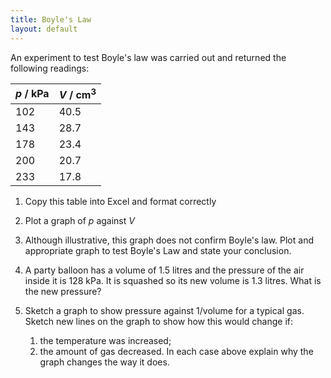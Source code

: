```yaml
---
title: Boyle's Law
layout: default
---
```

An experiment to test Boyle's law was carried out and returned the following readings:

*p* / kPa | *V* / cm<sup>3</sup>
----------|---------------------
102 | 40.5
143 | 28.7
178 | 23.4
200 | 20.7
233 | 17.8

1. Copy this table into Excel and format correctly

2. Plot a graph of *p* against *V*

3. Although illustrative, this graph does not confirm Boyle's law.  Plot and appropriate graph to test Boyle's Law and state your conclusion.

4. A party balloon has a volume of 1.5 litres and the pressure of the air inside it is 128 kPa.  It is squashed so its new volume is 1.3 litres.  What is the new pressure?

5. Sketch a graph to show pressure against 1/volume for a typical gas.  Sketch new lines on the graph to show how this would change if:
    1. the temperature was increased;
    2. the amount of gas decreased.
In each case above explain why the graph changes the way it does.